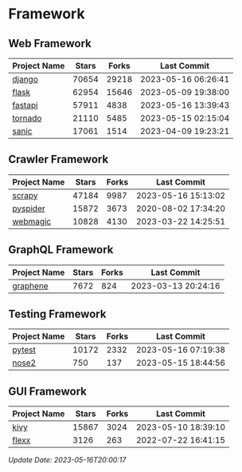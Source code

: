 # Framework

## Web Framework
| Project Name | Stars | Forks | Last Commit |
| ------------ | ----- | ----- | ----------- |
| [django](https://github.com/django/django) | 70654 | 29218 | 2023-05-16 06:26:41 |
| [flask](https://github.com/pallets/flask) | 62954 | 15646 | 2023-05-09 19:38:00 |
| [fastapi](https://github.com/tiangolo/fastapi) | 57911 | 4838 | 2023-05-16 13:39:43 |
| [tornado](https://github.com/tornadoweb/tornado) | 21110 | 5485 | 2023-05-15 02:15:04 |
| [sanic](https://github.com/sanic-org/sanic) | 17061 | 1514 | 2023-04-09 19:23:21 |

## Crawler Framework
| Project Name | Stars | Forks | Last Commit |
| ------------ | ----- | ----- | ----------- |
| [scrapy](https://github.com/scrapy/scrapy) | 47184 | 9987 | 2023-05-16 15:13:02 |
| [pyspider](https://github.com/binux/pyspider) | 15872 | 3673 | 2020-08-02 17:34:20 |
| [webmagic](https://github.com/code4craft/webmagic) | 10828 | 4130 | 2023-03-22 14:25:51 |

## GraphQL Framework
| Project Name | Stars | Forks | Last Commit |
| ------------ | ----- | ----- | ----------- |
| [graphene](https://github.com/graphql-python/graphene) | 7672 | 824 | 2023-03-13 20:24:16 |

## Testing Framework
| Project Name | Stars | Forks | Last Commit |
| ------------ | ----- | ----- | ----------- |
| [pytest](https://github.com/pytest-dev/pytest) | 10172 | 2332 | 2023-05-16 07:19:38 |
| [nose2](https://github.com/nose-devs/nose2) | 750 | 137 | 2023-05-15 18:44:56 |

## GUI Framework
| Project Name | Stars | Forks | Last Commit |
| ------------ | ----- | ----- | ----------- |
| [kivy](https://github.com/kivy/kivy) | 15867 | 3024 | 2023-05-10 18:39:10 |
| [flexx](https://github.com/flexxui/flexx) | 3126 | 263 | 2022-07-22 16:41:15 |

*Update Date: 2023-05-16T20:00:17*